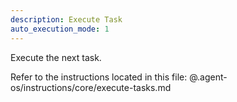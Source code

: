 ```yaml
---
description: Execute Task
auto_execution_mode: 1
---
```


Execute the next task.

Refer to the instructions located in this file:
@.agent-os/instructions/core/execute-tasks.md
